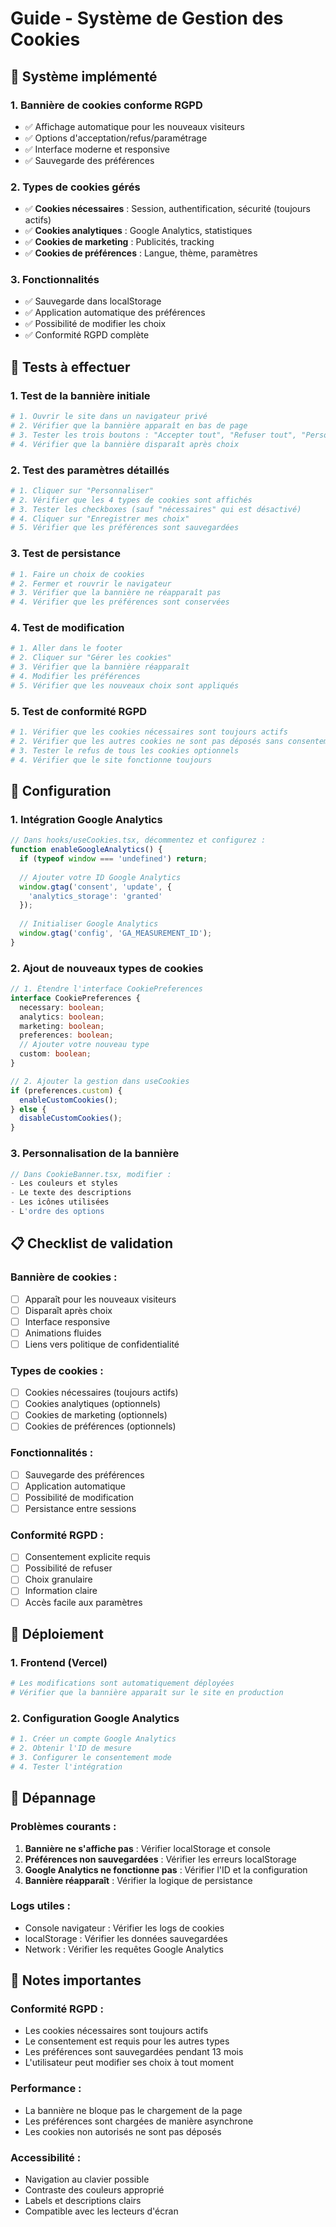 # Guide - Système de Gestion des Cookies

## 🍪 Système implémenté

### 1. **Bannière de cookies conforme RGPD**
- ✅ Affichage automatique pour les nouveaux visiteurs
- ✅ Options d'acceptation/refus/paramétrage
- ✅ Interface moderne et responsive
- ✅ Sauvegarde des préférences

### 2. **Types de cookies gérés**
- ✅ **Cookies nécessaires** : Session, authentification, sécurité (toujours actifs)
- ✅ **Cookies analytiques** : Google Analytics, statistiques
- ✅ **Cookies de marketing** : Publicités, tracking
- ✅ **Cookies de préférences** : Langue, thème, paramètres

### 3. **Fonctionnalités**
- ✅ Sauvegarde dans localStorage
- ✅ Application automatique des préférences
- ✅ Possibilité de modifier les choix
- ✅ Conformité RGPD complète

## 🧪 Tests à effectuer

### 1. **Test de la bannière initiale**
```bash
# 1. Ouvrir le site dans un navigateur privé
# 2. Vérifier que la bannière apparaît en bas de page
# 3. Tester les trois boutons : "Accepter tout", "Refuser tout", "Personnaliser"
# 4. Vérifier que la bannière disparaît après choix
```

### 2. **Test des paramètres détaillés**
```bash
# 1. Cliquer sur "Personnaliser"
# 2. Vérifier que les 4 types de cookies sont affichés
# 3. Tester les checkboxes (sauf "nécessaires" qui est désactivé)
# 4. Cliquer sur "Enregistrer mes choix"
# 5. Vérifier que les préférences sont sauvegardées
```

### 3. **Test de persistance**
```bash
# 1. Faire un choix de cookies
# 2. Fermer et rouvrir le navigateur
# 3. Vérifier que la bannière ne réapparaît pas
# 4. Vérifier que les préférences sont conservées
```

### 4. **Test de modification**
```bash
# 1. Aller dans le footer
# 2. Cliquer sur "Gérer les cookies"
# 3. Vérifier que la bannière réapparaît
# 4. Modifier les préférences
# 5. Vérifier que les nouveaux choix sont appliqués
```

### 5. **Test de conformité RGPD**
```bash
# 1. Vérifier que les cookies nécessaires sont toujours actifs
# 2. Vérifier que les autres cookies ne sont pas déposés sans consentement
# 3. Tester le refus de tous les cookies optionnels
# 4. Vérifier que le site fonctionne toujours
```

## 🔧 Configuration

### 1. **Intégration Google Analytics**
```typescript
// Dans hooks/useCookies.tsx, décommentez et configurez :
function enableGoogleAnalytics() {
  if (typeof window === 'undefined') return;
  
  // Ajouter votre ID Google Analytics
  window.gtag('consent', 'update', {
    'analytics_storage': 'granted'
  });
  
  // Initialiser Google Analytics
  window.gtag('config', 'GA_MEASUREMENT_ID');
}
```

### 2. **Ajout de nouveaux types de cookies**
```typescript
// 1. Étendre l'interface CookiePreferences
interface CookiePreferences {
  necessary: boolean;
  analytics: boolean;
  marketing: boolean;
  preferences: boolean;
  // Ajouter votre nouveau type
  custom: boolean;
}

// 2. Ajouter la gestion dans useCookies
if (preferences.custom) {
  enableCustomCookies();
} else {
  disableCustomCookies();
}
```

### 3. **Personnalisation de la bannière**
```typescript
// Dans CookieBanner.tsx, modifier :
- Les couleurs et styles
- Le texte des descriptions
- Les icônes utilisées
- L'ordre des options
```

## 📋 Checklist de validation

### Bannière de cookies :
- [ ] Apparaît pour les nouveaux visiteurs
- [ ] Disparaît après choix
- [ ] Interface responsive
- [ ] Animations fluides
- [ ] Liens vers politique de confidentialité

### Types de cookies :
- [ ] Cookies nécessaires (toujours actifs)
- [ ] Cookies analytiques (optionnels)
- [ ] Cookies de marketing (optionnels)
- [ ] Cookies de préférences (optionnels)

### Fonctionnalités :
- [ ] Sauvegarde des préférences
- [ ] Application automatique
- [ ] Possibilité de modification
- [ ] Persistance entre sessions

### Conformité RGPD :
- [ ] Consentement explicite requis
- [ ] Possibilité de refuser
- [ ] Choix granulaire
- [ ] Information claire
- [ ] Accès facile aux paramètres

## 🚀 Déploiement

### 1. **Frontend (Vercel)**
```bash
# Les modifications sont automatiquement déployées
# Vérifier que la bannière apparaît sur le site en production
```

### 2. **Configuration Google Analytics**
```bash
# 1. Créer un compte Google Analytics
# 2. Obtenir l'ID de mesure
# 3. Configurer le consentement mode
# 4. Tester l'intégration
```

## 🔧 Dépannage

### Problèmes courants :
1. **Bannière ne s'affiche pas** : Vérifier localStorage et console
2. **Préférences non sauvegardées** : Vérifier les erreurs localStorage
3. **Google Analytics ne fonctionne pas** : Vérifier l'ID et la configuration
4. **Bannière réapparaît** : Vérifier la logique de persistance

### Logs utiles :
- Console navigateur : Vérifier les logs de cookies
- localStorage : Vérifier les données sauvegardées
- Network : Vérifier les requêtes Google Analytics

## 📝 Notes importantes

### Conformité RGPD :
- Les cookies nécessaires sont toujours actifs
- Le consentement est requis pour les autres types
- Les préférences sont sauvegardées pendant 13 mois
- L'utilisateur peut modifier ses choix à tout moment

### Performance :
- La bannière ne bloque pas le chargement de la page
- Les préférences sont chargées de manière asynchrone
- Les cookies non autorisés ne sont pas déposés

### Accessibilité :
- Navigation au clavier possible
- Contraste des couleurs approprié
- Labels et descriptions clairs
- Compatible avec les lecteurs d'écran 